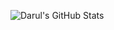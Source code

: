![Darul's GitHub Stats](https://github-readme-stats.vercel.app/api?username=alieffahdal&show_icons=true&theme=radical&hide_border=true&count_private=true)
